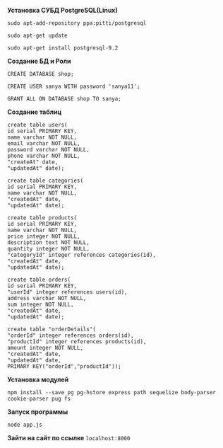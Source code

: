 **Установка СУБД PostgreSQL(Linux)**

`sudo apt-add-repository ppa:pitti/postgresql`

`sudo apt-get update`
 
`sudo apt-get install postgresql-9.2`
 
**Создание БД и Роли**

 `CREATE DATABASE shop;`
 
 `CREATE USER sanya WITH password 'sanya11';`
 
 `GRANT ALL ON DATABASE shop TO sanya;`
 
**Создание таблиц**

```
create table users(
id serial PRIMARY KEY,
name varchar NOT NULL,
email varchar NOT NULL,
password varchar NOT NULL,
phone varchar NOT NULL,
"createAt" date,
"updatedAt" date);

create table categories(
id serial PRIMARY KEY,
name varchar NOT NULL,
"createdAt" date,
"updatedAt" date);

create table products(
id serial PRIMARY KEY,
name varchar NOT NULL,
price integer NOT NULL,
description text NOT NULL,
quantity integer NOT NULL,
"categoryId" integer references categories(id),
"createdAt" date,
"updatedAt" date);

create table orders(
id serial PRIMARY KEY,
"userId" integer references users(id),
address varchar NOT NULL,
sum integer NOT NULL,
"createdAt" date,
"updatedAt" date);

create table "orderDetails"(
"orderId" integer references orders(id),
"productId" integer references products(id),
amount integer NOT NULL,
"createdAt" date,
"updatedAt" date,
PRIMARY KEY("orderId","productId"));

```

**Установка модулей**

`npm install --save pg pg-hstore express path sequelize body-parser cookie-parser pug fs `

**Запуск программы**

`node app.js`

**Зайти на сайт по ссылке**
`localhost:8000`
